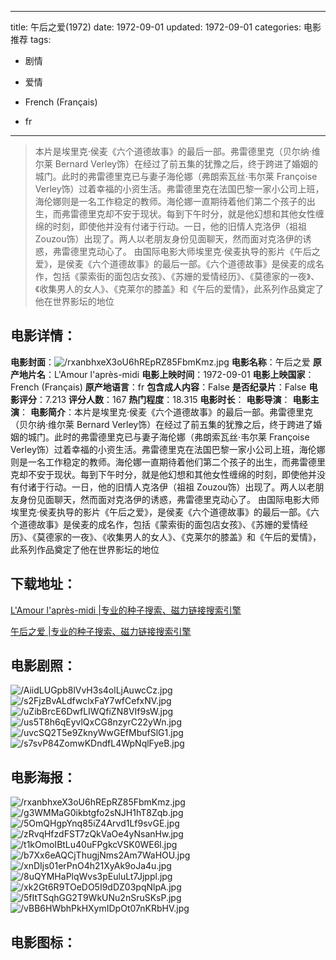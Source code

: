 
---
title: 午后之爱(1972)
date: 1972-09-01
updated: 1972-09-01
categories: 电影推荐
tags:
- 剧情
- 爱情

- French (Français)
- fr
---


> 本片是埃里克·侯麦《六个道德故事》的最后一部。弗雷德里克（贝尔纳·维尔莱 Bernard Verley饰）在经过了前五集的犹豫之后，终于跨进了婚姻的城门。此时的弗雷德里克已与妻子海伦娜（弗朗索瓦丝·韦尔莱 Françoise Verley饰）过着幸福的小资生活。弗雷德里克在法国巴黎一家小公司上班，海伦娜则是一名工作稳定的教师。海伦娜一直期待着他们第二个孩子的出生，而弗雷德里克却不安于现状。每到下午时分，就是他幻想和其他女性缠绵的时刻，即使他并没有付诸于行动。一日，他的旧情人克洛伊（祖祖 Zouzou饰）出现了。两人以老朋友身份见面聊天，然而面对克洛伊的诱惑，弗雷德里克动心了。 由国际电影大师埃里克·侯麦执导的影片《午后之爱》，是侯麦《六个道德故事》的最后一部。《六个道德故事》是侯麦的成名作，包括《蒙索街的面包店女孩》、《苏姗的爱情经历》、《莫德家的一夜》、《收集男人的女人》、《克莱尔的膝盖》和《午后的爱情》，此系列作品奠定了他在世界影坛的地位

## **电影详情**：

**电影封面**：<img src="https://image.tmdb.org/t/p/w200/rxanbhxeX3oU6hREpRZ85FbmKmz.jpg" alt="/rxanbhxeX3oU6hREpRZ85FbmKmz.jpg" title="/rxanbhxeX3oU6hREpRZ85FbmKmz.jpg">
**电影名称**：午后之爱
**原产地片名**：L'Amour l'après-midi
**电影上映时间**：1972-09-01
**电影上映国家**：French (Français)
**原产地语言**：fr
**包含成人内容**：False
**是否纪录片**：False
**电影评分**：7.213
**评分人数**：167
**热门程度**：18.315
**电影时长**：
**电影导演**：
**电影主演**：
**电影简介**：本片是埃里克·侯麦《六个道德故事》的最后一部。弗雷德里克（贝尔纳·维尔莱 Bernard Verley饰）在经过了前五集的犹豫之后，终于跨进了婚姻的城门。此时的弗雷德里克已与妻子海伦娜（弗朗索瓦丝·韦尔莱 Françoise Verley饰）过着幸福的小资生活。弗雷德里克在法国巴黎一家小公司上班，海伦娜则是一名工作稳定的教师。海伦娜一直期待着他们第二个孩子的出生，而弗雷德里克却不安于现状。每到下午时分，就是他幻想和其他女性缠绵的时刻，即使他并没有付诸于行动。一日，他的旧情人克洛伊（祖祖 Zouzou饰）出现了。两人以老朋友身份见面聊天，然而面对克洛伊的诱惑，弗雷德里克动心了。 由国际电影大师埃里克·侯麦执导的影片《午后之爱》，是侯麦《六个道德故事》的最后一部。《六个道德故事》是侯麦的成名作，包括《蒙索街的面包店女孩》、《苏姗的爱情经历》、《莫德家的一夜》、《收集男人的女人》、《克莱尔的膝盖》和《午后的爱情》，此系列作品奠定了他在世界影坛的地位

## **下载地址**：
[L'Amour l'après-midi |专业的种子搜索、磁力链接搜索引擎](https://movie.amd794.com:2083/?search=L%27Amour%20l%27apr%C3%A8s-midi&ordering=&mode=match_phrase&page_size=10&page=1)

[午后之爱 |专业的种子搜索、磁力链接搜索引擎](https://movie.amd794.com:2083/?search=%E5%8D%88%E5%90%8E%E4%B9%8B%E7%88%B1&ordering=&mode=match_phrase&page_size=10&page=1)
 

## **电影剧照**：
<img src="https://image.tmdb.org/t/p/original/AiidLUGpb8lVvH3s4olLjAuwcCz.jpg" alt="/AiidLUGpb8lVvH3s4olLjAuwcCz.jpg" title="/AiidLUGpb8lVvH3s4olLjAuwcCz.jpg"><img src="https://image.tmdb.org/t/p/original/s2FjzBvALdfwclxFaY7wfCefxNV.jpg" alt="/s2FjzBvALdfwclxFaY7wfCefxNV.jpg" title="/s2FjzBvALdfwclxFaY7wfCefxNV.jpg"><img src="https://image.tmdb.org/t/p/original/uZibBrcE6DwfLIWQfiZN8VIf9sW.jpg" alt="/uZibBrcE6DwfLIWQfiZN8VIf9sW.jpg" title="/uZibBrcE6DwfLIWQfiZN8VIf9sW.jpg"><img src="https://image.tmdb.org/t/p/original/us5T8h6qEyvlQxCG8nzyrC22yWn.jpg" alt="/us5T8h6qEyvlQxCG8nzyrC22yWn.jpg" title="/us5T8h6qEyvlQxCG8nzyrC22yWn.jpg"><img src="https://image.tmdb.org/t/p/original/uvcSQ2T5e9ZknyWwGEfMbufSlG1.jpg" alt="/uvcSQ2T5e9ZknyWwGEfMbufSlG1.jpg" title="/uvcSQ2T5e9ZknyWwGEfMbufSlG1.jpg"><img src="https://image.tmdb.org/t/p/original/s7svP84ZomwKDndfL4WpNqlFyeB.jpg" alt="/s7svP84ZomwKDndfL4WpNqlFyeB.jpg" title="/s7svP84ZomwKDndfL4WpNqlFyeB.jpg">

## **电影海报**：
<img src="https://image.tmdb.org/t/p/original/rxanbhxeX3oU6hREpRZ85FbmKmz.jpg" alt="/rxanbhxeX3oU6hREpRZ85FbmKmz.jpg" title="/rxanbhxeX3oU6hREpRZ85FbmKmz.jpg"><img src="https://image.tmdb.org/t/p/original/g3WMMaG0ikbtgfo2sNJH1hT8Zqb.jpg" alt="/g3WMMaG0ikbtgfo2sNJH1hT8Zqb.jpg" title="/g3WMMaG0ikbtgfo2sNJH1hT8Zqb.jpg"><img src="https://image.tmdb.org/t/p/original/5OmQHgpYnq85iZ4Arvd1Lf9svGE.jpg" alt="/5OmQHgpYnq85iZ4Arvd1Lf9svGE.jpg" title="/5OmQHgpYnq85iZ4Arvd1Lf9svGE.jpg"><img src="https://image.tmdb.org/t/p/original/zRvqHfzdFST7zQkVaOe4yNsanHw.jpg" alt="/zRvqHfzdFST7zQkVaOe4yNsanHw.jpg" title="/zRvqHfzdFST7zQkVaOe4yNsanHw.jpg"><img src="https://image.tmdb.org/t/p/original/t1kOmoIBtLu40uFPgkcVSK0WE6l.jpg" alt="/t1kOmoIBtLu40uFPgkcVSK0WE6l.jpg" title="/t1kOmoIBtLu40uFPgkcVSK0WE6l.jpg"><img src="https://image.tmdb.org/t/p/original/b7Xx6eAQCjThugjNms2Am7WaHOU.jpg" alt="/b7Xx6eAQCjThugjNms2Am7WaHOU.jpg" title="/b7Xx6eAQCjThugjNms2Am7WaHOU.jpg"><img src="https://image.tmdb.org/t/p/original/xnDIjs01erPnO4h21XyAk9oJa4u.jpg" alt="/xnDIjs01erPnO4h21XyAk9oJa4u.jpg" title="/xnDIjs01erPnO4h21XyAk9oJa4u.jpg"><img src="https://image.tmdb.org/t/p/original/8uQYMHaPlqWvs3pEuluLt7Jjppl.jpg" alt="/8uQYMHaPlqWvs3pEuluLt7Jjppl.jpg" title="/8uQYMHaPlqWvs3pEuluLt7Jjppl.jpg"><img src="https://image.tmdb.org/t/p/original/xk2Gt6R9TOeDO5I9dDZ03pqNlpA.jpg" alt="/xk2Gt6R9TOeDO5I9dDZ03pqNlpA.jpg" title="/xk2Gt6R9TOeDO5I9dDZ03pqNlpA.jpg"><img src="https://image.tmdb.org/t/p/original/5fItTSqhGG2T9WkUNu2nSruSKsP.jpg" alt="/5fItTSqhGG2T9WkUNu2nSruSKsP.jpg" title="/5fItTSqhGG2T9WkUNu2nSruSKsP.jpg"><img src="https://image.tmdb.org/t/p/original/vBB6HWbhPkHXymIDpOt07nKRbHV.jpg" alt="/vBB6HWbhPkHXymIDpOt07nKRbHV.jpg" title="/vBB6HWbhPkHXymIDpOt07nKRbHV.jpg">

## **电影图标**：

